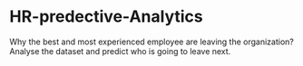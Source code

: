 # HR-predective-Analytics
Why the best and most experienced employee are leaving the organization? Analyse the dataset and predict who is going to leave next.
